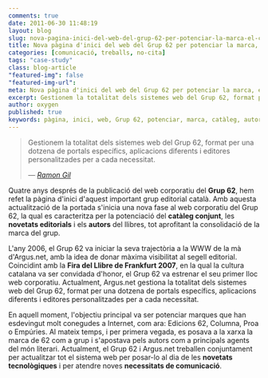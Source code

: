 ```yaml
---
comments: true
date: 2011-06-30 11:48:19
layout: blog
slug: nova-pagina-inici-del-web-del-grup-62-per-potenciar-la-marca-el-cataleg-i-els-autors
title: Nova pàgina d'inici del web del Grup 62 per potenciar la marca, el catàleg i els autors
categories: [comunicació, treballs, no-cita]
tags: "case-study" 
class: blog-article
"featured-img": false
"featured-img-url": 
meta: Nova pàgina d'inici del web del Grup 62 per potenciar la marca, el catàleg i els autors
excerpt: Gestionem la totalitat dels sistemes web del Grup 62, format per una dotzena de portals específics, aplicacions diferents i editores personalitzades per a cada necessitat.
author: oxygen
published: true
keywords: pàgina, inici, web, Grup 62, potenciar, marca, catàleg, autors
---
```


<blockquote>
	<p>Gestionem la totalitat dels sistemes web del Grup 62, format per una dotzena de portals específics, aplicacions diferents i editores personalitzades per a cada necessitat.</p>
	<footer>
		&mdash; <cite><a href="{{ page.url }}" title="{{ page.title }}">Ramon Gil</a></cite>
	</footer>
</blockquote>

Quatre anys després de la publicació del web corporatiu del **Grup 62**, hem refet la pàgina d'inici d'aquest important grup editorial català. Amb aquesta actualització de la portada s'inicia una nova fase al web corporatiu del Grup 62, la qual es caracteritza per la potenciació del **catàleg conjunt**, les **novetats editorials** i els **autors** del llibres, tot aprofitant la consolidació de la marca del grup.

L'any 2006, el Grup 62 va iniciar la seva trajectòria a la WWW de la mà d'Argus.net, amb la idea de donar màxima visibilitat al segell editorial. Coincidint amb la **Fira del Llibre de Frankfurt 2007**, en la qual la cultura catalana va ser convidada d'honor, el Grup 62 va estrenar el seu primer lloc web corporatiu. Actualment, Argus.net gestiona la totalitat dels sistemes web del Grup 62, format per una dotzena de portals específics, aplicacions diferents i editores personalitzades per a cada necessitat.

En aquell moment, l'objectiu principal va ser potenciar marques que han esdevingut molt conegudes a Internet, com ara: Edicions 62, Columna, Proa o Empúries. Al mateix temps, i per primera vegada, es posava a la xarxa la marca de 62 com a grup i s'apostava pels autors com a principals agents del món literari. Actualment, el Grup 62 i Argus.net treballen conjuntament per actualitzar tot el sistema web per posar-lo al dia de les **novetats tecnològiques** i per atendre noves **necessitats de comunicació**.